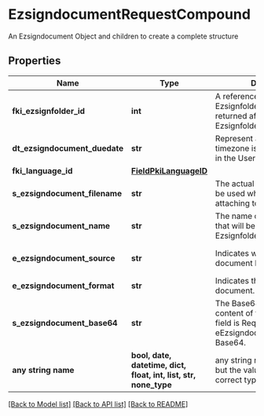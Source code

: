 # EzsigndocumentRequestCompound

An Ezsigndocument Object and children to create a complete structure
## Properties
Name | Type | Description | Notes
------------ | ------------- | ------------- | -------------
**fki_ezsignfolder_id** | **int** | A reference to a valid Ezsignfolder.  That value is returned after a successful Ezsignfolder Creation. | 
**dt_ezsigndocument_duedate** | **str** | Represent a Date Time. The timezone is the one configured in the User&#39;s profile. | 
**fki_language_id** | [**FieldPkiLanguageID**](FieldPkiLanguageID.md) |  | 
**s_ezsigndocument_filename** | **str** | The actual file name that will be used when downloading or attaching to an email. | 
**s_ezsigndocument_name** | **str** | The name of the document that will be presented to Ezsignfoldersignerassociations | 
**e_ezsigndocument_source** | **str** | Indicates where to look for the document binary content. | defaults to "Base64"
**e_ezsigndocument_format** | **str** | Indicates the format of the document. | defaults to "Pdf"
**s_ezsigndocument_base64** | **str** | The Base64 encoded binary content of the document.  This field is Required when eEzsigndocumentSource &#x3D; Base64. | [optional] 
**any string name** | **bool, date, datetime, dict, float, int, list, str, none_type** | any string name can be used but the value must be the correct type | [optional]

[[Back to Model list]](../README.md#documentation-for-models) [[Back to API list]](../README.md#documentation-for-api-endpoints) [[Back to README]](../README.md)


